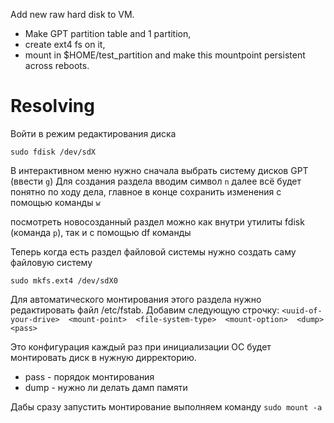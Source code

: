 Add new raw hard disk to VM. 
- Make GPT partition table and 1 partition, 
- create ext4 fs on it, 
- mount in $HOME/test_partition and make this mountpoint persistent across reboots.


# Resolving

Войти в режим  редактирования диска

```
sudo fdisk /dev/sdX
```

В интерактивном меню нужно сначала выбрать систему дисков GPT (ввести `g`)
Для создания раздела вводим символ `n`
далее всё будет понятно по ходу дела, главное в конце сохранить изменения с помощью команды `w`

посмотреть новосозданный раздел можно как внутри утилиты fdisk (команда `p`), так и с помощью df команды

Теперь когда есть раздел файловой системы нужно создать саму файловую систему

`sudo mkfs.ext4 /dev/sdX0`

Для автоматического монтирования этого раздела нужно редактировать файл /etc/fstab. Добавим следующую строчку:
`<uuid-of-your-drive>  <mount-point>  <file-system-type>  <mount-option>  <dump>  <pass>`

Это конфигурация каждый раз при инициализации ОС будет монтировать диск в нужную дирректорию. 
- pass - порядок монтирования
- dump - нужно ли делать дамп памяти

Дабы сразу запустить монтирование выполняем команду 
`sudo mount -a`